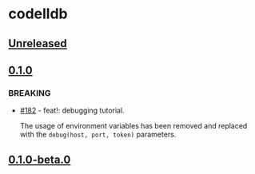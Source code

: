 # codelldb

## [Unreleased]

## [0.1.0]

### BREAKING

- [#182](https://github.com/pytauri/pytauri/pull/182) - feat!: debugging tutorial.

    The usage of environment variables has been removed and replaced with the `debug(host, port, token)` parameters.

## [0.1.0-beta.0]

[unreleased]: https://github.com/pytauri/pytauri/tree/HEAD
[0.1.0]: https://github.com/pytauri/pytauri/releases/tag/py/codelldb/v0.1.0
[0.1.0-beta.0]: https://github.com/pytauri/pytauri/releases/tag/py/codelldb/v0.1.0-beta.0
